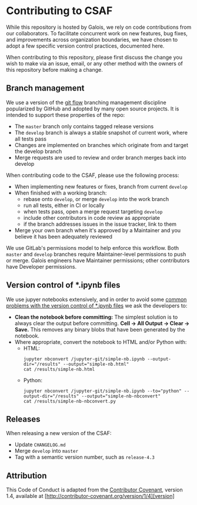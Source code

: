 # Contributing to CSAF

While this repository is hosted by Galois, we rely on code contributions from our collaborators. To facilitate concurrent work on new features, bug fixes, and improvements across organization boundaries, we have chosen to adopt a few specific version control practices, documented here.

When contributing to this repository, please first discuss the change you wish to make via an issue, email, or any other method with the owners of this repository before making a change.

## Branch management

We use a version of the [git flow](https://nvie.com/posts/a-successful-git-branching-model/)
branching management discipline popularized by GitHub and adopted by many open source projects.
It is intended to support these properties of the repo:

- The `master` branch only contains tagged release versions
- The `develop` branch is always a stable snapshot of current work, where all tests pass
- Changes are implemented on branches which originate from and target the develop branch
- Merge requests are used to review and order branch merges back into develop

When contributing code to the CSAF, please use the following process:

- When implementing new features or fixes, branch from current `develop`
- When finished with a working branch:
    - rebase onto `develop`, or merge `develop` into the work branch
    - run all tests, either in CI or locally 
    - when tests pass, open a merge request targeting `develop`
    - include other contributors in code review as appropriate
    - if the branch addresses issues in the issue tracker, link to them
- Merge your own branch when it's approved by a Maintainer
  and you believe it has been adequately reviewed

We use GitLab's permissions model to help enforce this workflow.
Both `master` and `develop` branches require Maintainer-level permissions to push or merge.
Galois engineers have Maintainer permissions;
other contributors have Developer permissions.

## Version control of *.ipynb files

We use jupyer notebooks extensively, and in order to avoid some [common problems with the version control of *.ipynb files](https://nextjournal.com/schmudde/how-to-version-control-jupyter) we ask the developers to:

* **Clean the notebook before committing:** The simplest solution is to always clear the output before committing. **Cell → All Output → Clear → Save.** This removes any binary blobs that have been generated by the notebook. 
* Where appropriate, convert the notebook to HTML and/or Python with:
  * HTML:
    ```
    jupyter nbconvert /jupyter-git/simple-nb.ipynb --output-dir="/results" --output="simple-nb.html"
    cat /results/simple-nb.html
    ```
  * Python:
    ```
    jupyter nbconvert /jupyter-git/simple-nb.ipynb --to="python" --output-dir="/results" --output="simple-nb-nbconvert"
    cat /results/simple-nb-nbconvert.py
    ```

## Releases

When releasing a new version of the CSAF:

- Update `CHANGELOG.md`
- Merge `develop` into `master`
- Tag with a semantic version number, such as `release-4.3`

## Attribution

This Code of Conduct is adapted from the [Contributor Covenant][homepage], version 1.4,
available at [http://contributor-covenant.org/version/1/4][version]

[homepage]: http://contributor-covenant.org
[version]: http://contributor-covenant.org/version/1/4/